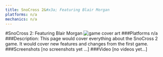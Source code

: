 ```yaml
---
title: SnoCross 2&#x3a; Featuring Blair Morgan
platforms: n/a
mechanics: n/a
---
```

#SnoCross 2: Featuring Blair Morgan
![game cover art](//images.igdb.com/igdb/image/upload/t_cover_big/rxz4suymjycgtpfwghuy.jpg "Logo Title Text 1")
###Platforms
n/a
###Description:
This page would cover everything about the SnoCross 2 game. It would cover new features and changes from the first game.
###Screenshots
[no screenshots yet ...]
###Video
[no videos yet...]
